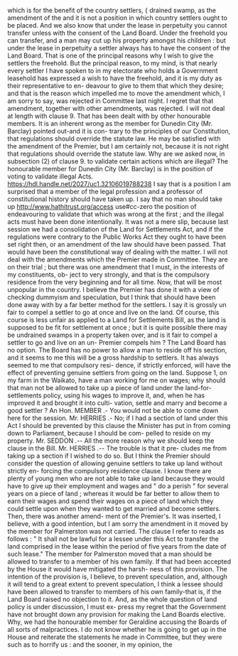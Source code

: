 which is for the benefit of the country settlers, { drained swamp, as the amendment of the and it is not a position in which country settlers ought to be placed. And we also know that under the lease in perpetuity you cannot transfer unless with the consent of the Land Board. Under the freehold you can transfer, and a man may cut up his property amongst his children : but under the lease in perpetuity a settler always has to have the consent of the Land Board. That is one of the principal reasons why I wish to give the settlers the freehold. But the principal reason, to my mind, is that nearly every settler I have spoken to in my electorate who holds a Government leasehold has expressed a wish to have the freehold, and it is my duty as their representative to en- deavour to give to them that which they desire; and that is the reason which impelled me to move the amendment which, I am sorry to say, was rejected in Committee last night. I regret that that amendment, together with other amendments, was rejected. I will not deal at length with clause 9. That has been dealt with by other honourable members. It is an inherent wrong as the member for Dunedin City (Mr. Barclay) pointed out-and it is con- trary to the principles of our Constitution, that regulations should override the statute law. He may be satisfied with the amendment of the Premier, but I am certainly not, because it is not right that regulations should override the statute law. Why are we asked now, in subsection (2) of clause 9. to validate certain actions which are illegal? The honourable member for Dunedin City (Mr. Barclay) is in the position of voting to validate illegal Acts. https://hdl.handle.net/2027/uc1.32106019788238 I say that is a position I am surprised that a member of the legal profession and a professor of constitutional history should have taken up. I say that no man should take up http://www.hathitrust.org/access use#cc-zero the position of endeavouring to validate that which was wrong at the first ; and the illegal acts must have been done intentionally. It was not a mere slip, because last session we had a consolidation of the Land for Settlements Act, and if the regulations were contrary to the Public Works Act they ought to have been set right then, or an amendment of the law should have been passed. That would have been the constitutional way of dealing with the matter. I will not deal with the amendments which the Premier made in Committee. They are on their trial ; but there was one amendment that I must, in the interests of my constituents, ob- ject to very strongly, and that is the compulsory residence from the very beginning and for all time. Now, that will be most unpopular in the country. I believe the Premier has done it with a view of checking dummyism and speculation, but I think that should have been done away with by a far better method for the settlers. I say it is grossly un fair to compel a settler to go at once and live on the land. Of course, this course is less unfair as applied to a Land for Settlements Bill, as the land is supposed to be fit for settlement at once ; but it is quite possible there may be undrained swamps in a property taken over, and is it fair to compel a settler to go and live on an un- Premier compels him ? The Land Board has no option. The Board has no power to allow a man to reside off his section, and it seems to me this will be a gross hardship to settlers. It has always seemed to me that compulsory resi- dence, if strictly enforced, will have the effect of preventing genuine settlers from going on the land. Suppose 1, on my farm in the Waikato, have a man working for me on wages; why should that man not be allowed to take up a piece of land under the land-for-settlements policy, using his wages to improve it, and, when he has improved it and brought it into culti- vation, settle and marry and become a good settler ? An Hon. MEMBER .- You would not be able to come down here for the session. Mr. HERRIES .- No; if I had a section of land under this Act I should be prevented by this clause the Minister has put in from coming down to Parliament, because I should be com- pelled to reside on my property. Mr. SEDDON .-- All the more reason why we should keep the clause in the Bill. Mr. HERRIES .-- The trouble is that it pre- cludes me from taking up a section if I wished to do so. But I think the Premier should consider the question of allowing genuine settlers to take up land without strictly en- forcing the compulsory residence clause. I know there are plenty of young men who are not able to take up land because they would have to give up their employment and wages and " do a perish " for several years on a piece of land ; whereas it would be far better to allow them to earn their wages and spend their wages on a piece of land which they could settle upon when they wanted to get married and become settlers. Then, there was another amend- ment of the Premier's. It was inserted, I believe, with a good intention, but I am sorry the amendment in it moved by the member for Palmerston was not carried. The clause I refer to reads as follows : " It shall not be lawful for a lessee under this Act to transfer the land comprised in the lease within the period of five years from the date of such lease." The member for Palmerston moved that a man should be allowed to transfer to a member of his own family. If that had been accepted by the House it would have mitigated the harsh- ness of this provision. The intention of the provision is, I believe, to prevent speculation, and, although it will tend to a great extent to prevent speculation, I think a lessee should have been allowed to transfer to members of his own family-that is, if the Land Board raised no objection to it. And, as the whole question of land policy is under discussion, I must ex- press my regret that the Government have not brought down any provision for making the Land Boards elective. Why, we had the honourable member for Geraldine accusing the Boards of all sorts of malpractices. I do not know whether he is going to get up in the House and reiterate the statements he made in Committee, but they were such as to horrify us : and the sooner, in my opinion, the 